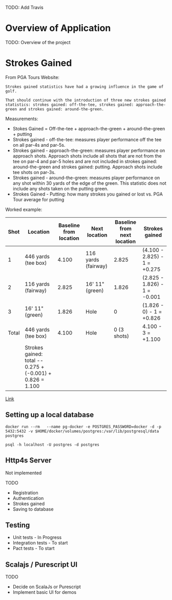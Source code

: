 
TODO: Add Travis

# Overview of Application

TODO: Overview of the project

# Strokes Gained

From PGA Tours Website:

    Strokes gained statistics have had a growing influence in the game of golf. 
    
    That should continue with the introduction of three new strokes gained statistics: strokes gained: off-the-tee, strokes gained: approach-the-green and strokes gained: around-the-green.
    
Measurements:

*   Stokes Gained = Off-the-tee + approach-the-green + around-the-green + putting
*   Strokes gained - off-the-tee: measures player performance off the tee on all par-4s and par-5s. 
*   Strokes gained - approach-the-green: measures player performance on approach shots. Approach shots include all shots that are not from the tee on par-4 and par-5 holes and are not included in strokes gained: around-the-green and strokes gained: putting. Approach shots include tee shots on par-3s.
*   Strokes gained - around-the-green: measures player performance on any shot within 30 yards of the edge of the green. This statistic does not include any shots taken on the putting green.    
*   Strokes Gained - Putting: how many strokes you gained or lost vs. PGA Tour average for putting
    
Worked example:
    
| Shot  | Location                                                  | Baseline from location | Next location       | Baseline from next location | Strokes gained               |
|-------|-----------------------------------------------------------|------------------------|---------------------|-----------------------------|------------------------------|
| 1     | 446 yards (tee box)                                       | 4.100                  | 116 yards (fairway) | 2.825                       | (4.100 - 2.825) - 1 = +0.275 |
| 2     | 116 yards (fairway)                                       | 2.825                  | 16' 11" (green)     | 1.826                       | (2.825 - 1.826) - 1 = -0.001 |
| 3     | 16' 11" (green)                                           | 1.826                  | Hole                | 0                           | (1.826 - 0) - 1 = +0.826     |
| Total | 446 yards (tee box)                                       | 4.100                  | Hole                | 0 (3 shots)                 | 4.100 - 3 = +1.100           |
|       | Strokes gained: total -- 0.275 + (-0.001) + 0.826 = 1.100 |                        |                     |                             |                              |

[Link](https://www.pgatour.com/news/2016/05/31/strokes-gained-defined.html)

## Setting up a local database

    docker run --rm   --name pg-docker -e POSTGRES_PASSWORD=docker -d -p 5432:5432 -v $HOME/docker/volumes/postgres:/var/lib/postgresql/data postgres
    
    psql -h localhost -U postgres -d postgres

## Http4s Server

Not implemented

TODO

*   Registration
*   Authentication
*   Strokes gained
*   Saving to database

## Testing

*   Unit tests - In Progress
*   Integration tests - To start
*   Pact tests - To start

## Scalajs / Purescript UI

TODO

*   Decide on ScalaJs or Purescript
*   Implement basic UI for demos
